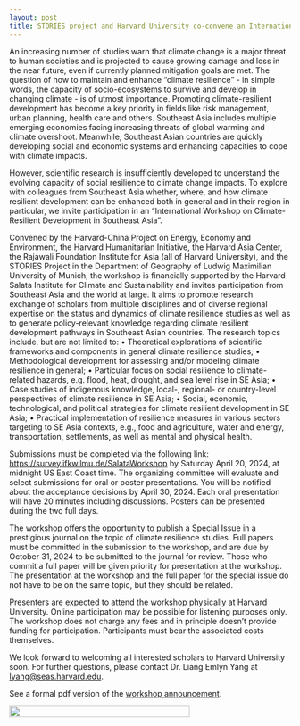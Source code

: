 ```yaml
---
layout: post
title: STORIES project and Harvard University co-convene an International Workshop on Climate-Resilient Development in Southeast Asia
---
```


An increasing number of studies warn that climate change is a major threat to human societies and is projected to cause growing damage and loss in the near future, even if currently planned mitigation goals are met. The question of how to maintain and enhance “climate resilience” - in simple words, the capacity of socio-ecosystems to survive and develop in changing climate - is of utmost importance. Promoting climate-resilient development has become a key priority in fields like risk management, urban planning, health care and others. Southeast Asia includes multiple emerging economies facing increasing threats of global warming and climate overshoot. Meanwhile, Southeast Asian countries are quickly developing social and economic systems and enhancing capacities to cope with climate impacts.

However, scientific research is insufficiently developed to understand the evolving capacity of social resilience to climate change impacts. To explore with colleagues from Southeast Asia whether, where, and how climate resilient development can be enhanced both in general and in their region in particular, we invite participation in an “International Workshop on Climate-Resilient Development in Southeast Asia”.

Convened by the Harvard-China Project on Energy, Economy and Environment, the Harvard Humanitarian Initiative, the Harvard Asia Center, the Rajawali Foundation Institute for Asia (all of Harvard University), and the STORIES Project in the Department of Geography of Ludwig Maximilian University of Munich, the workshop is financially supported by the Harvard Salata Institute for Climate and Sustainability and invites participation from Southeast Asia and the world at large. It aims to promote research exchange of scholars from multiple disciplines and of diverse regional expertise on the status and dynamics of climate resilience studies as well as to generate policy-relevant knowledge regarding climate resilient development pathways in Southeast Asian countries. The research topics include, but are not limited to:
• Theoretical explorations of scientific frameworks and components in general climate resilience studies;
• Methodological development for assessing and/or modeling climate resilience in general;
• Particular focus on social resilience to climate-related hazards, e.g. flood, heat, drought, and sea level rise in SE Asia;
• Case studies of indigenous knowledge, local-, regional- or country-level perspectives of climate resilience in SE Asia;
• Social, economic, technological, and political strategies for climate resilient development in SE Asia;
• Practical implementation of resilience measures in various sectors targeting to SE Asia contexts, e.g., food and agriculture, water and energy, transportation, settlements, as well as mental and physical health.

Submissions must be completed via the following link: <https://survey.ifkw.lmu.de/SalataWorkshop> by Saturday April 20, 2024, at midnight US East Coast time. The organizing committee will evaluate and select submissions for oral or poster presentations. You will be notified about the acceptance decisions by April 30, 2024. Each oral presentation will have 20 minutes including discussions. Posters can be presented during the two full days.

The workshop offers the opportunity to publish a Special Issue in a prestigious journal on the topic of climate resilience studies. Full papers must be committed in the submission to the workshop, and are due by October 31, 2024 to be submitted to the journal for review. Those who commit a full paper will be given priority for presentation at the workshop. The presentation at the workshop and the full paper for the special issue do not have to be on the same topic, but they should be related.

Presenters are expected to attend the workshop physically at Harvard University. Online participation may be possible for listening purposes only. The workshop does not charge any fees and in principle doesn’t provide funding for participation. Participants must bear the associated costs themselves.

We look forward to welcoming all interested scholars to Harvard University soon. For further questions, please contact Dr. Liang Emlyn Yang at <lyang@seas.harvard.edu>.

See a formal pdf version of the <a href="/assets/pdf/240318Announcement_Salata Workshop climate resilience.pdf" target="_blank" class="navbar-item">
  workshop announcement</a>.

<div style="display: flex;">
  <img src="/assets/images/240318Announcement_Salata Workshop climate resilience.jpg" style="width: 80%;">
</div>
